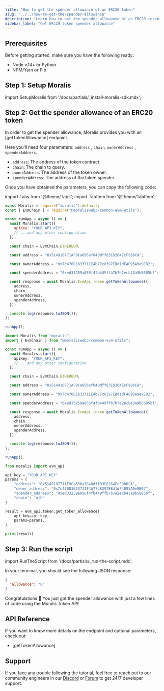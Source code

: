 ```yaml
---
title: "How to get the spender allowance of an ERC20 token"
slug: "../../how-to-get-the-spender-allowance"
description: "Learn how to get the spender allowance of an ERC20 token using Moralis Token API."
sidebar_label: "Get ERC20 token spender allowance"
---
```


## Prerequisites

Before getting started, make sure you have the following ready:

- Node v.14+ or Python
- NPM/Yarn or Pip

## Step 1: Setup Moralis

import SetupMoralis from '/docs/partials/\_install-moralis-sdk.mdx';

<SetupMoralis node="moralis @moralisweb3/common-evm-utils" python="moralis" />

## Step 2: Get the spender allowance of an ERC20 token

In order to get the spender allowance, Moralis provides you with an [getTokenAllowance] endpoint.

Here you'll need four parameters: `address` , `chain`, `ownerAddress` , `spenderAddress`.

- `address`: The address of the token contract.
- `chain`: The chain to query.
- `ownerAddress`: The address of the token owner.
- `spenderAddress`: The address of the token spender.

Once you have obtained the parameters, you can copy the following code:

import Tabs from '@theme/Tabs';
import TabItem from '@theme/TabItem';

<Tabs groupId="programming-language">
  <TabItem value="javascript" label="index.js (JavaScript)" default>

```javascript index.js
const Moralis = require("moralis").default;
const { EvmChain } = require("@moralisweb3/common-evm-utils");

const runApp = async () => {
  await Moralis.start({
    apiKey: "YOUR_API_KEY",
    // ...and any other configuration
  });

  const chain = EvmChain.ETHEREUM;

  const address = "0x514910771AF9Ca656af840dff83E8264EcF986CA";

  const ownerAddress = "0x7c470D1633711E4b77c8397EBd1dF4095A9e9E02";

  const spenderAddress = "0xed33259a056f4fb449ffb7b7e2ecb43a9b5685bf";

  const response = await Moralis.EvmApi.token.getTokenAllowance({
    address,
    chain,
    ownerAddress,
    spenderAddress,
  });

  console.log(response.toJSON());
};

runApp();
```

</TabItem>
<TabItem value="typescript" label="index.ts (TypeScript)">

```typescript index.ts
import Moralis from "moralis";
import { EvmChain } from "@moralisweb3/common-evm-utils";

const runApp = async () => {
  await Moralis.start({
    apiKey: "YOUR_API_KEY",
    // ...and any other configuration
  });

  const chain = EvmChain.ETHEREUM;

  const address = "0x514910771AF9Ca656af840dff83E8264EcF986CA";

  const ownerAddress = "0x7c470D1633711E4b77c8397EBd1dF4095A9e9E02";

  const spenderAddress = "0xed33259a056f4fb449ffb7b7e2ecb43a9b5685bf";

  const response = await Moralis.EvmApi.token.getTokenAllowance({
    address,
    chain,
    ownerAddress,
    spenderAddress,
  });

  console.log(response.toJSON());
};

runApp();
```

</TabItem>
<TabItem value="python" label="index.py (Python)">

```python index.py
from moralis import evm_api

api_key = "YOUR_API_KEY"
params = {
    "address": "0x514910771AF9Ca656af840dff83E8264EcF986CA",
    "owner_address": "0x7c470D1633711E4b77c8397EBd1dF4095A9e9E02",
    "spender_address": "0xed33259a056f4fb449ffb7b7e2ecb43a9b5685bf",
    "chain": "eth"
}

result = evm_api.token.get_token_allowance(
    api_key=api_key,
    params=params,
)

print(result)
```

</TabItem>
</Tabs>

## Step 3: Run the script

import RunTheScript from '/docs/partials/\_run-the-script.mdx';

<RunTheScript />

In your terminal, you should see the following JSON response:

```json
{
  "allowance": "0"
}
```

Congratulations 🥳 You just got the spender allowance with just a few lines of code using the Moralis Token API!

## API Reference

If you want to know more details on the endpoint and optional parameters, check out:

- [getTokenAllowance]

## Support

If you face any trouble following the tutorial, feel free to reach out to our community engineers in our [Discord](https://moralis.io/discord) or [Forum](https://forum.moralis.io) to get 24/7 developer support.
